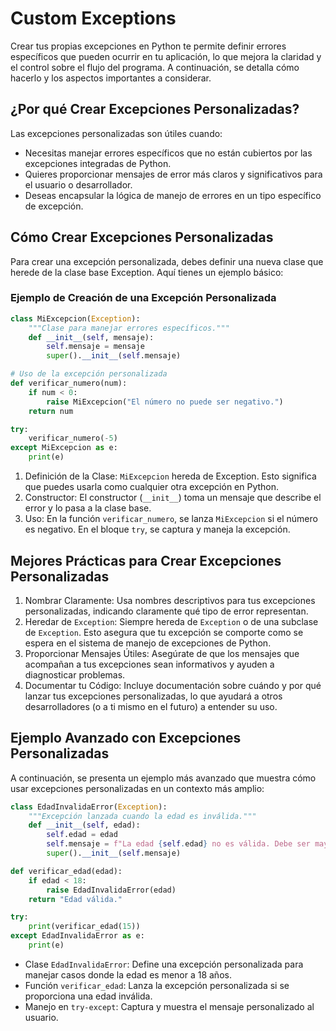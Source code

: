 # Custom Exceptions

Crear tus propias excepciones en Python te permite definir errores específicos que pueden ocurrir en tu aplicación, lo que mejora la claridad y el control sobre el flujo del programa. A continuación, se detalla cómo hacerlo y los aspectos importantes a considerar.

## ¿Por qué Crear Excepciones Personalizadas?

Las excepciones personalizadas son útiles cuando:

- Necesitas manejar errores específicos que no están cubiertos por las excepciones integradas de Python.
- Quieres proporcionar mensajes de error más claros y significativos para el usuario o desarrollador.
- Deseas encapsular la lógica de manejo de errores en un tipo específico de excepción.

## Cómo Crear Excepciones Personalizadas

Para crear una excepción personalizada, debes definir una nueva clase que herede de la clase base Exception. Aquí tienes un ejemplo básico:

### Ejemplo de Creación de una Excepción Personalizada

```python
class MiExcepcion(Exception):
    """Clase para manejar errores específicos."""
    def __init__(self, mensaje):
        self.mensaje = mensaje
        super().__init__(self.mensaje)

# Uso de la excepción personalizada
def verificar_numero(num):
    if num < 0:
        raise MiExcepcion("El número no puede ser negativo.")
    return num

try:
    verificar_numero(-5)
except MiExcepcion as e:
    print(e)
```

1. Definición de la Clase: `MiExcepcion` hereda de Exception. Esto significa que puedes usarla como cualquier otra excepción en Python.
2. Constructor: El constructor (`__init__`) toma un mensaje que describe el error y lo pasa a la clase base.
3. Uso: En la función `verificar_numero`, se lanza `MiExcepcion` si el número es negativo. En el bloque `try`, se captura y maneja la excepción.

## Mejores Prácticas para Crear Excepciones Personalizadas

1. Nombrar Claramente: Usa nombres descriptivos para tus excepciones personalizadas, indicando claramente qué tipo de error representan.
2. Heredar de `Exception`: Siempre hereda de `Exception` o de una subclase de `Exception`. Esto asegura que tu excepción se comporte como se espera en el sistema de manejo de excepciones de Python.
3. Proporcionar Mensajes Útiles: Asegúrate de que los mensajes que acompañan a tus excepciones sean informativos y ayuden a diagnosticar problemas.
4. Documentar tu Código: Incluye documentación sobre cuándo y por qué lanzar tus excepciones personalizadas, lo que ayudará a otros desarrolladores (o a ti mismo en el futuro) a entender su uso.

## Ejemplo Avanzado con Excepciones Personalizadas

A continuación, se presenta un ejemplo más avanzado que muestra cómo usar excepciones personalizadas en un contexto más amplio:

```python
class EdadInvalidaError(Exception):
    """Excepción lanzada cuando la edad es inválida."""
    def __init__(self, edad):
        self.edad = edad
        self.mensaje = f"La edad {self.edad} no es válida. Debe ser mayor o igual a 18."
        super().__init__(self.mensaje)

def verificar_edad(edad):
    if edad < 18:
        raise EdadInvalidaError(edad)
    return "Edad válida."

try:
    print(verificar_edad(15))
except EdadInvalidaError as e:
    print(e)
```

- Clase `EdadInvalidaError`: Define una excepción personalizada para manejar casos donde la edad es menor a 18 años.
- Función `verificar_edad`: Lanza la excepción personalizada si se proporciona una edad inválida.
- Manejo en `try-except`: Captura y muestra el mensaje personalizado al usuario.